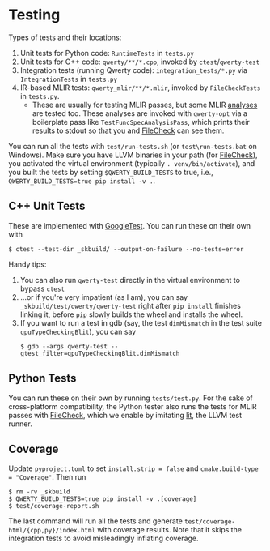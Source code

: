 Testing
=======

Types of tests and their locations:

1. Unit tests for Python code: `RuntimeTests` in `tests.py`
2. Unit tests for C++ code: `qwerty/**/*.cpp`, invoked by
   `ctest`/`qwerty-test`
3. Integration tests (running Qwerty code): `integration_tests/*.py` via
   `IntegrationTests` in `tests.py`
4. IR-based MLIR tests: `qwerty_mlir/**/*.mlir`, invoked by
   `FileCheckTests` in `tests.py`.
   * These are usually for testing MLIR passes, but some MLIR [analyses][4]
     are tested too. These analyses are invoked with `qwerty-opt` via a
     boilerplate pass like `TestFuncSpecAnalysisPass`, which prints their
     results to stdout so that you and [FileCheck][1] can see them.

You can run all the tests with `test/run-tests.sh` (or `test\run-tests.bat` on
Windows). Make sure you have LLVM binaries in your path (for [FileCheck][1]),
you activated the virtual environment (typically `. venv/bin/activate`), and
you built the tests by setting `$QWERTY_BUILD_TESTS` to true, i.e.,
`QWERTY_BUILD_TESTS=true pip install -v .`.

C++ Unit Tests
--------------
These are implemented with [GoogleTest][3].
You can run these on their own with

    $ ctest --test-dir _skbuild/ --output-on-failure --no-tests=error

Handy tips:
1. You can also run `qwerty-test` directly in the virtual environment to bypass
   `ctest`
2. ...or if you're very impatient (as I am), you can say
   `_skbuild/test/qwerty/qwerty-test` right after `pip install` finishes
   linking it, before `pip` slowly builds the wheel and installs the wheel.
3. If you want to run a test in gdb (say, the test `dimMismatch` in the test
   suite `qpuTypeCheckingBlit`), you can say
   ```
   $ gdb --args qwerty-test --gtest_filter=qpuTypeCheckingBlit.dimMismatch
   ```

Python Tests
------------
You can run these on their own by running `tests/test.py`.
For the sake of cross-platform compatibility, the Python tester also runs the
tests for MLIR passes with [FileCheck][1], which we enable by imitating
[lit][2], the LLVM test runner.

Coverage
--------
Update `pyproject.toml` to set `install.strip = false` and
`cmake.build-type = "Coverage"`. Then run

    $ rm -rv _skbuild
    $ QWERTY_BUILD_TESTS=true pip install -v .[coverage]
    $ test/coverage-report.sh

The last command will run all the tests and generate
`test/coverage-html/{cpp,py}/index.html` with coverage results. Note that it
skips the integration tests to avoid misleadingly inflating coverage.

[1]: https://llvm.org/docs/CommandGuide/FileCheck.html
[2]: https://llvm.org/docs/CommandGuide/lit.html
[3]: https://github.com/google/googletest
[4]: https://mlir.llvm.org/docs/Tutorials/DataFlowAnalysis/
